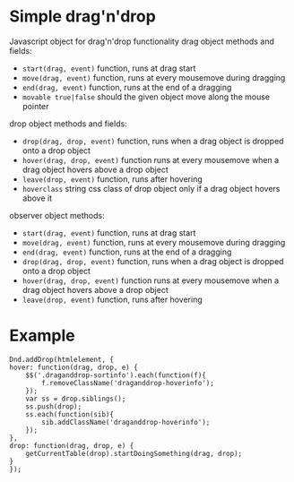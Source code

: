 # Simple drag'n'drop

Javascript object for drag'n'drop functionality
drag object methods and fields:
 - `start(drag, event)` function, runs at drag start
 - `move(drag, event)` function, runs at every mousemove during dragging
 - `end(drag, event)` function, runs at the end of a dragging
 - `movable true|false` should the given object move along the mouse pointer

drop object methods and fields:
 - `drop(drag, drop, event)` function, runs when a drag object is dropped onto a drop object
 - `hover(drag, drop, event)` function runs at every mousemove when a drag object hovers above a drop object
 - `leave(drop, event)` function, runs after hovering
 - `hoverclass` string css class of drop object only if a drag object hovers above it

observer object methods:
 - `start(drag, event)` function, runs at drag start
 - `move(drag, event)` function, runs at every mousemove during dragging
 - `end(drag, event)` function, runs at the end of a dragging
 - `drop(drag, drop, event)` function, runs when a drag object is dropped onto a drop object
 - `hover(drag, drop, event)` function runs at every mousemove when a drag object hovers above a drop object
 - `leave(drop, event)` function, runs after hovering

# Example

    
    Dnd.addDrop(htmlelement, {
    hover: function(drag, drop, e) {
    	$$('.draganddrop-sortinfo').each(function(f){
    		f.removeClassName('draganddrop-hoverinfo');
    	});
    	var ss = drop.siblings();
    	ss.push(drop);
    	ss.each(function(sib){
    		sib.addClassName('draganddrop-hoverinfo');
    	});
    },
    drop: function(drag, drop, e) {
    	getCurrentTable(drop).startDoingSomething(drag, drop);
    }
    });
    